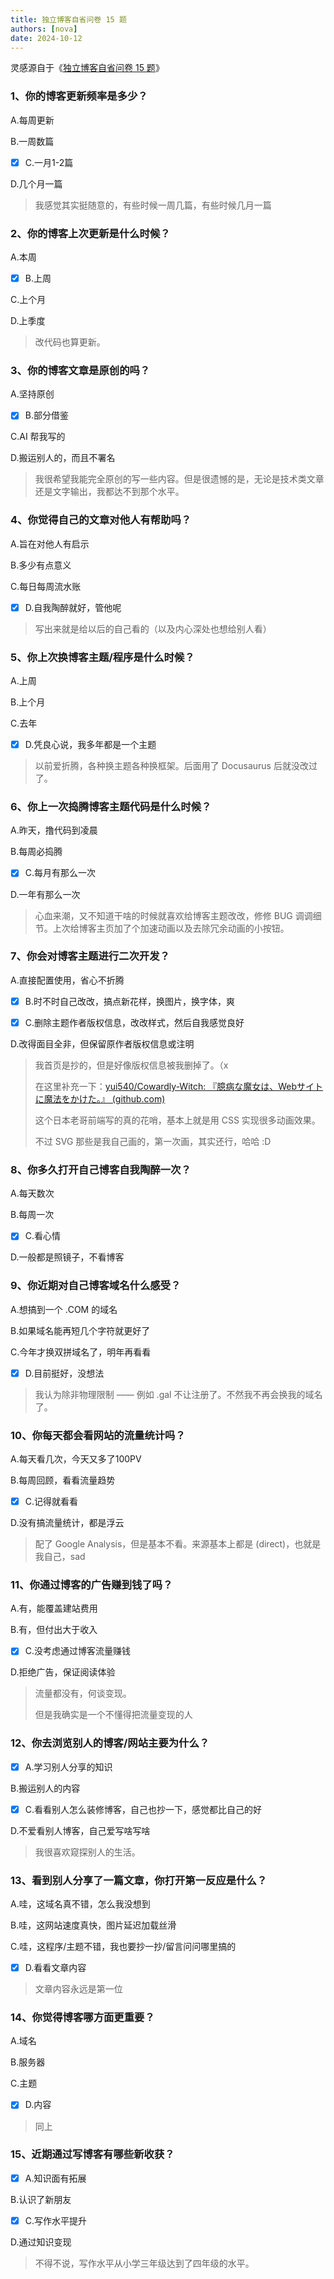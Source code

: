 ```yaml
---
title: 独立博客自省问卷 15 题
authors: [nova]
date: 2024-10-12
---
```


灵感源自于《[独立博客自省问卷 15 题](https://yayu.net/4626.html)》

<!--truncate-->

### **1、你的博客更新频率是多少？**

A.每周更新

B.一周数篇

- [x] C.一月1-2篇

D.几个月一篇

> 我感觉其实挺随意的，有些时候一周几篇，有些时候几月一篇

 

### **2、你的博客上次更新是什么时候？**

A.本周

- [x] B.上周

C.上个月

D.上季度

> 改代码也算更新。

 

### **3、你的博客文章是原创的吗？**

A.坚持原创

- [x] B.部分借鉴

C.AI 帮我写的

D.搬运别人的，而且不署名

> 我很希望我能完全原创的写一些内容。但是很遗憾的是，无论是技术类文章还是文字输出，我都达不到那个水平。

 

### **4、你觉得自己的文章对他人有帮助吗？**

A.旨在对他人有启示

B.多少有点意义

C.每日每周流水账

- [x] D.自我陶醉就好，管他呢

> 写出来就是给以后的自己看的（以及内心深处也想给别人看）

 

### **5、你上次换博客主题/程序是什么时候？**

A.上周

B.上个月

C.去年

- [x] D.凭良心说，我多年都是一个主题

> 以前爱折腾，各种换主题各种换框架。后面用了 Docusaurus 后就没改过了。

 

### **6、你上一次捣腾博客主题代码是什么时候？**

A.昨天，撸代码到凌晨

B.每周必捣腾

- [x] C.每月有那么一次

D.一年有那么一次

> 心血来潮，又不知道干啥的时候就喜欢给博客主题改改，修修 BUG 调调细节。上次给博客主页加了个加速动画以及去除冗余动画的小按钮。

 

### **7、你会对博客主题进行二次开发？**

A.直接配置使用，省心不折腾

- [x] B.时不时自己改改，搞点新花样，换图片，换字体，爽

- [x] C.删除主题作者版权信息，改改样式，然后自我感觉良好

D.改得面目全非，但保留原作者版权信息或注明

> 我首页是抄的，但是好像版权信息被我删掉了。（x
>
> 在这里补充一下：[yui540/Cowardly-Witch: 『臆病な魔女は、Webサイトに魔法をかけた。』 (github.com)](https://github.com/yui540/Cowardly-Witch)
>
> 这个日本老哥前端写的真的花哨，基本上就是用 CSS 实现很多动画效果。
>
> 不过 SVG 那些是我自己画的，第一次画，其实还行，哈哈 :D

 

### **8、你多久打开自己博客自我陶醉一次？**

A.每天数次

B.每周一次

- [x] C.看心情

D.一般都是照镜子，不看博客





### **9、你近期对自己博客域名什么感受？**

A.想搞到一个 .COM 的域名

B.如果域名能再短几个字符就更好了

C.今年才换双拼域名了，明年再看看

- [x] D.目前挺好，没想法

> 我认为除非物理限制 —— 例如 .gal 不让注册了。不然我不再会换我的域名了。

 

### **10、你每天都会看网站的流量统计吗？**

A.每天看几次，今天又多了100PV

B.每周回顾，看看流量趋势

- [x] C.记得就看看

D.没有搞流量统计，都是浮云

> 配了 Google Analysis，但是基本不看。来源基本上都是 (direct)，也就是我自己，sad

 

### **11、你通过博客的广告赚到钱了吗？**

A.有，能覆盖建站费用

B.有，但付出大于收入

- [x] C.没考虑通过博客流量赚钱

D.拒绝广告，保证阅读体验

> 流量都没有，何谈变现。
>
> 但是我确实是一个不懂得把流量变现的人

 

### **12、你去浏览别人的博客/网站主要为什么？**

- [x] A.学习别人分享的知识

B.搬运别人的内容

- [x] C.看看别人怎么装修博客，自己也抄一下，感觉都比自己的好

D.不爱看别人博客，自己爱写啥写啥

> 我很喜欢窥探别人的生活。

 

### **13、看到别人分享了一篇文章，你打开第一反应是什么？**

A.哇，这域名真不错，怎么我没想到

B.哇，这网站速度真快，图片延迟加载丝滑

C.哇，这程序/主题不错，我也要抄一抄/留言问问哪里搞的

- [x] D.看看文章内容

> 文章内容永远是第一位



### **14、你觉得博客哪方面更重要？**

A.域名

B.服务器

C.主题

- [x] D.内容

> 同上



### **15、近期通过写博客有哪些新收获？**

- [x] A.知识面有拓展

B.认识了新朋友

- [x] C.写作水平提升

D.通过知识变现

> 不得不说，写作水平从小学三年级达到了四年级的水平。